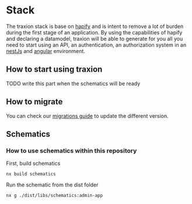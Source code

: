 # Stack

The traxion stack is base on [hapify](https://docs.hapify.io/) and is intent to
remove a lot of burden during the first stage of an application. By using the
capabilities of hapify and declaring a datamodel, traxion will be able to
generate for you all you need to start using an API, an authentication, an
authorization system in an [nestJs](https://docs.nestjs.com/) and [angular](https://angular.io/docs) environment.

## How to start using traxion

TODO write this part when the schematics will be ready

## How to migrate

You can check our [migrations guide](https://github.com/tractr/stack/blob/main/MIGRATIONS.md) to update the different version.

## Schematics

### How to use schematics within this repository

First, build schematics

```
nx build schematics
```

Run the schematic from the dist folder

```
nx g ./dist/libs/schematics:admin-app
```
